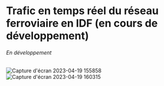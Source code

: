# Trafic en temps réel du réseau ferroviaire en IDF (en cours de développement)
###### En développement
![Capture d'écran 2023-04-19 155858](https://user-images.githubusercontent.com/60617045/233102604-0609f3b3-9535-407f-995a-6d46560b1137.png)
![Capture d'écran 2023-04-19 160315](https://user-images.githubusercontent.com/60617045/233102685-a6895cb1-8683-4345-be0f-88f7c8af1285.png)

  
